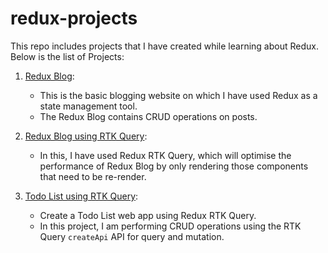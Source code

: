 # redux-projects
This repo includes projects that I have created while learning about Redux. 
Below is the list of Projects:

1. [Redux Blog](https://github.com/aniket-k-chauhan/redux-projects/tree/redux-blog):
   - This is the basic blogging website on which I have used Redux as a state management tool.
   - The Redux Blog contains CRUD operations on posts.

2. [Redux Blog using RTK Query](https://github.com/aniket-k-chauhan/redux-projects/tree/redux-blog-using-rtk-query):
   - In this, I have used Redux RTK Query, which will optimise the performance of Redux Blog by only rendering those components that need to be re-render.

3. [Todo List using RTK Query](https://github.com/aniket-k-chauhan/redux-projects/tree/todo-using-rtk-query):
   - Create a Todo List web app using Redux RTK Query.
   - In this project, I am performing CRUD operations using the RTK Query `createApi` API for query and mutation.
